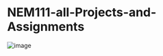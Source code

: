 # NEM111-all-Projects-and-Assignments
![image](https://user-images.githubusercontent.com/104050919/230651553-b7b4c1f3-7c0e-48e7-b9b2-0ea9bec3ee6c.gif)
